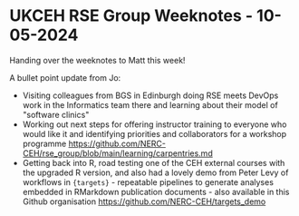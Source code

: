 # UKCEH RSE Group Weeknotes - 10-05-2024

Handing over the weeknotes to Matt this week!

A bullet point update from Jo:

* Visiting colleagues from BGS in Edinburgh doing RSE meets DevOps work in the Informatics team there and learning about their model of "software clinics"
* Working out next steps for offering instructor training to everyone who would like it and identifying priorities and collaborators for a workshop programme https://github.com/NERC-CEH/rse_group/blob/main/learning/carpentries.md
* Getting back into R, road testing one of the CEH external courses with the upgraded R version, and also had a lovely demo from Peter Levy of workflows in `{targets}` - repeatable pipelines to generate analyses embedded in RMarkdown publication documents - also available in this Github organisation https://github.com/NERC-CEH/targets_demo


